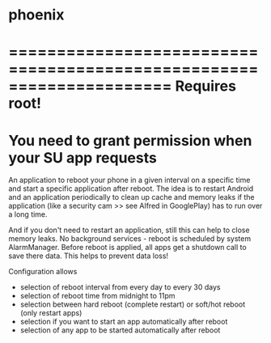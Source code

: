 # phoenix
=====================================================================
Requires root!
=====================================================================
You need to grant permission when your SU app requests
=====================================================================
An application to reboot your phone in a given interval on a specific time and start a specific application after reboot.
The idea is to restart Android and an application periodically to clean up cache and memory leaks if the application (like a security cam >> see Alfred in GooglePlay) has to run over a long time.

And if you don't need to restart an application, still this can help to close memory leaks.
No background services - reboot is scheduled by system AlarmManager.
Before reboot is applied, all apps get a shutdown call to save there data. This helps to prevent data loss!

Configuration allows
- selection of reboot interval from every day to every 30 days
- selection of reboot time from midnight to 11pm
- selection between hard reboot (complete restart) or soft/hot reboot (only restart apps)
- selection if you want to start an app automatically after reboot
- selection of any app to be started automatically after reboot
